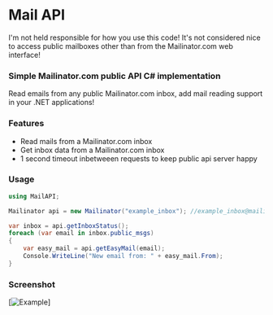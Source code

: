 # Mail API
I'm not held responsible for how you use this code! It's not considered nice to access public mailboxes other than from the Mailinator.com web interface!
### Simple Mailinator.com public API C# implementation
Read emails from any public Mailinator.com inbox, add mail reading support in your .NET applications!
### Features
 * Read mails from a Mailinator.com inbox
 * Get inbox data from a Mailinator.com inbox
 * 1 second timeout inbetweeen requests to keep public api server happy
### Usage
```c#
using MailAPI;

Mailinator api = new Mailinator("example_inbox"); //example_inbox@mailinator.com

var inbox = api.getInboxStatus();
foreach (var email in inbox.public_msgs)
{
    var easy_mail = api.getEasyMail(email);
    Console.WriteLine("New email from: " + easy_mail.From);
}
```
### Screenshot
[![Example](http://i.imgur.com/Uz0mTnn.png)]
